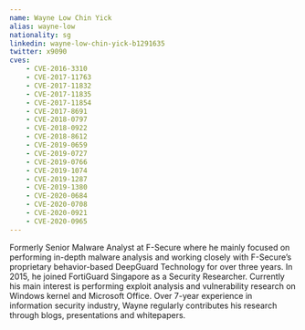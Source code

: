 ```yaml
---
name: Wayne Low Chin Yick
alias: wayne-low
nationality: sg
linkedin: wayne-low-chin-yick-b1291635
twitter: x9090
cves:
    - CVE-2016-3310
    - CVE-2017-11763
    - CVE-2017-11832
    - CVE-2017-11835
    - CVE-2017-11854
    - CVE-2017-8691
    - CVE-2018-0797
    - CVE-2018-0922
    - CVE-2018-8612
    - CVE-2019-0659
    - CVE-2019-0727
    - CVE-2019-0766
    - CVE-2019-1074
    - CVE-2019-1287
    - CVE-2019-1380
    - CVE-2020-0684
    - CVE-2020-0708
    - CVE-2020-0921
    - CVE-2020-0965
---
```

Formerly Senior Malware Analyst at F-Secure where he mainly focused on performing in-depth malware analysis and working closely with F-Secure’s proprietary behavior-based DeepGuard Technology for over three years. In 2015, he joined FortiGuard Singapore as a Security Researcher. Currently his main interest is performing exploit analysis and vulnerability research on Windows kernel and Microsoft Office. Over 7-year experience in information security industry, Wayne regularly contributes his research through blogs, presentations and whitepapers.
